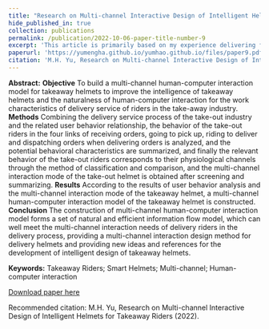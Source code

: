 ```yaml
---
title: "Research on Multi-channel Interactive Design of Intelligent Helmets for Takeaway Riders"
hide_published_in: true
collection: publications
permalink: /publication/2022-10-06-paper-title-number-9
excerpt: 'This article is primarily based on my experience delivering food during the summer break. I am passionate about utilizing the knowledge I have acquired to contribute to the development and improvement of the industry.'
paperurl: 'https://yumengha.github.io/yumhao.github.io/files/paper9.pdf'
citation: 'M.H. Yu, Research on Multi-channel Interactive Design of Intelligent Helmets for Takeaway Riders (2022).'
---
```

**Abstract:** **Objective** To build a multi-channel human-computer interaction model for takeaway helmets to improve the 
intelligence of takeaway helmets and the naturalness of human-computer interaction for the work characteristics of delivery service of riders in the take-away industry. **Methods** Combining the delivery service process of the take-out industry 
and the related user behavior relationship, the behavior of the take-out riders in the four links of receiving orders, going to 
pick up, riding to deliver and dispatching orders when delivering orders is analyzed, and the potential behavioral characteristics are summarized, and finally the relevant behavior of the take-out riders corresponds to their physiological channels through the method of classification and comparison, and the multi-channel interaction mode of the take-out helmet is 
obtained after screening and summarizing. **Results** According to the results of user behavior analysis and the multi-channel interaction mode of the takeaway helmet, a multi-channel human-computer interaction model of the takeaway 
helmet is constructed. **Conclusion** The construction of multi-channel human-computer interaction model forms a set of 
natural and efficient information flow model, which can well meet the multi-channel interaction needs of delivery riders in 
the delivery process, providing a multi-channel interaction design method for delivery helmets and providing new ideas 
and references for the development of intelligent design of takeaway helmets.

**Keywords:** Takeaway Riders; Smart Helmets; Multi-channel; Human-computer interaction


[Download paper here](https://yumengha.github.io/yumhao.github.io/files/paper9.pdf)

Recommended citation: M.H. Yu, Research on Multi-channel Interactive Design of Intelligent Helmets for Takeaway Riders (2022).
